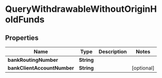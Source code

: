 

# QueryWithdrawableWithoutOriginHoldFunds


## Properties

| Name | Type | Description | Notes |
|------------ | ------------- | ------------- | -------------|
|**bankRoutingNumber** | **String** |  |  |
|**bankClientAccountNumber** | **String** |  |  [optional] |



